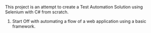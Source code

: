 ﻿This project is an attempt to create a Test Automation Solution using Selenium with C# from scratch.

1) Start Off with automating a flow of a web application using a basic framework.